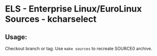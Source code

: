 # ELS - Enterprise Linux/EuroLinux Sources - kcharselect
 
## Usage:
  Checkout branch or tag. Use `make sources` to recreate  SOURCE0 archive.
